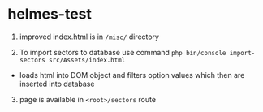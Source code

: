 # helmes-test

1. improved index.html is in ``` /misc/ ``` directory

2. To import sectors to database use command ``` php bin/console import-sectors src/Assets/index.html  ```
 - loads html into DOM object and filters option values which then are inserted into database
 
3. page is available in  ``` <root>/sectors ``` route
